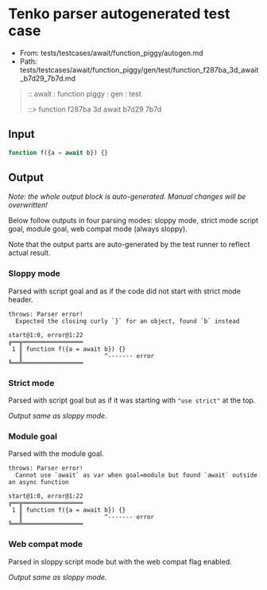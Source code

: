 # Tenko parser autogenerated test case

- From: tests/testcases/await/function_piggy/autogen.md
- Path: tests/testcases/await/function_piggy/gen/test/function_f287ba_3d_await_b7d29_7b7d.md

> :: await : function piggy : gen : test
>
> ::> function f287ba 3d await b7d29 7b7d

## Input


`````js
function f({a = await b}) {}
`````

## Output

_Note: the whole output block is auto-generated. Manual changes will be overwritten!_

Below follow outputs in four parsing modes: sloppy mode, strict mode script goal, module goal, web compat mode (always sloppy).

Note that the output parts are auto-generated by the test runner to reflect actual result.

### Sloppy mode

Parsed with script goal and as if the code did not start with strict mode header.

`````
throws: Parser error!
  Expected the closing curly `}` for an object, found `b` instead

start@1:0, error@1:22
╔══╦═════════════════
 1 ║ function f({a = await b}) {}
   ║                       ^------- error
╚══╩═════════════════

`````

### Strict mode

Parsed with script goal but as if it was starting with `"use strict"` at the top.

_Output same as sloppy mode._

### Module goal

Parsed with the module goal.

`````
throws: Parser error!
  Cannot use `await` as var when goal=module but found `await` outside an async function

start@1:0, error@1:22
╔══╦═════════════════
 1 ║ function f({a = await b}) {}
   ║                       ^------- error
╚══╩═════════════════

`````


### Web compat mode

Parsed in sloppy script mode but with the web compat flag enabled.

_Output same as sloppy mode._
